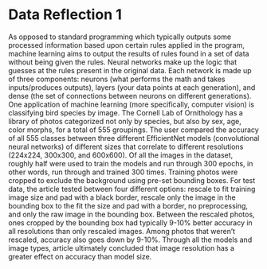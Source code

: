 # Data Reflection 1

As opposed to standard programming which typically outputs some processed information based upon certain rules applied in the program, machine learning aims to output the results of rules found in a set of data without being given the rules. Neural networks make up the logic that guesses at the rules present in the original data. Each network is made up of three components: neurons (what performs the math and takes inputs/produces outputs), layers (your data points at each generation), and dense (the set of connections between neurons on different generations). 
One application of machine learning (more specifically, computer vision) is classifying bird species by image. The Cornell Lab of Ornithology has a library of photos categorized not only by species, but also by sex, age, color morphs, for a total of 555 groupings. The user compared the accuracy of all 555 classes between three different EfficientNet models (convolutional neural networks) of different sizes that correlate to different resolutions (224x224, 300x300, and 600x600). Of all the images in the dataset, roughly half were used to train the models and run through 300 epochs, in other words, run through and trained 300 times. 
Training photos were cropped to exclude the background using pre-set bounding boxes. For test data, the article tested between four different options: rescale to fit training image size and pad with a black border, rescale only the image in the bounding box to the fit the size and pad with a border, no preprocessing, and only the raw image in the bounding box. Between the rescaled photos, ones cropped by the bounding box had typically 9-10% better accuracy in all resolutions than only rescaled images. Among photos that weren’t rescaled, accuracy also goes down by 9-10%. Through all the models and image types, article ultimately concluded that image resolution has a greater effect on accuracy than model size.


